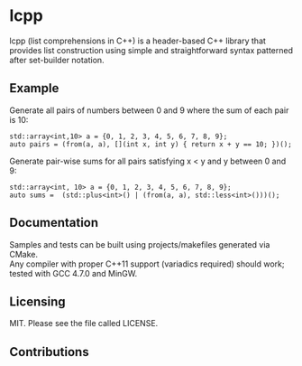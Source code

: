 lcpp
===========================

lcpp (list comprehensions in C++) is a header-based C++ library that provides list construction
using simple and straightforward syntax patterned after set-builder notation.


Example
-------------

Generate all pairs of numbers between 0 and 9 where the sum of each pair is 10:

    std::array<int,10> a = {0, 1, 2, 3, 4, 5, 6, 7, 8, 9};
    auto pairs = (from(a, a), [](int x, int y) { return x + y == 10; })();    
    
Generate pair-wise sums for all pairs satisfying x < y and y between 0 and 9:

    std::array<int, 10> a = {0, 1, 2, 3, 4, 5, 6, 7, 8, 9};
    auto sums =  (std::plus<int>() | (from(a, a), std::less<int>()))(); 
    
Documentation
-------------

Samples and tests can be built using projects/makefiles generated via CMake.  
Any compiler with proper C++11 support (variadics required) should work; tested with GCC 4.7.0 and MinGW.

Licensing
---------

MIT.
Please see the file called LICENSE.

Contributions
-------------

